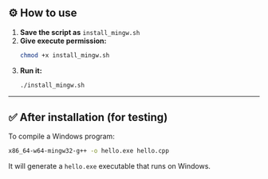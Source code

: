 ## ⚙️ How to use

1. **Save the script as** `install_mingw.sh`
2. **Give execute permission:**
   ```bash
   chmod +x install_mingw.sh
   ```
3. **Run it:**
   ```bash
   ./install_mingw.sh
   ```

---

## ✅ After installation (for testing)

To compile a Windows program:

```bash
x86_64-w64-mingw32-g++ -o hello.exe hello.cpp
```

It will generate a `hello.exe` executable that runs on Windows.
